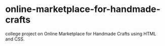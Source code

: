 # online-marketplace-for-handmade-crafts
college project on Online Marketplace for Handmade Crafts using HTML and CSS.
